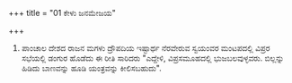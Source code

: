 +++
title = "01 ಕೇಳು ಜನಮೇಜಯ"

+++
1. ಪಾಂಚಾಲ ದೇಶದ ರಾಜನ ಮಗಳು ದ್ರೌಪದಿಯ ಇಷ್ಟಾರ್ಥ ನೆರವೇರುವ ಸ್ವಯಂವರ ಮಂಟಪದಲ್ಲಿ ವಿಪ್ರರ ಸಭೆಯಲ್ಲಿ ಡಂಗುರ ಹೊಡೆದು ಈ ರೀತಿ ಸಾರಿದರು "ಎದ್ದೇಳಿ, ವಿಪ್ರಸಮೂಹದಲ್ಲಿ ಭುಜಬಲವುಳ್ಳವರು. ಬಿಲ್ಲನ್ನು ಹಿಡಿದು ಬಾಣವನ್ನು ಹೂಡಿ ಯಂತ್ರವನ್ನು ಕೀಲಿಸಬಹುದು".